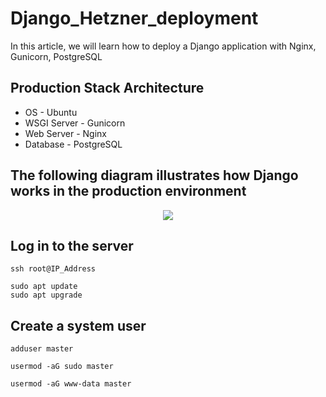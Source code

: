 # Django_Hetzner_deployment

<p>In this article, we will learn how to deploy a Django application with Nginx, Gunicorn, PostgreSQL</p>

## Production Stack Architecture

* OS - Ubuntu
* WSGI Server - Gunicorn
* Web Server - Nginx
* Database - PostgreSQL

## The following diagram illustrates how Django works in the production environment

<p align="center">
    <a href="#" target="_blank">
        <img src="https://djangocentral.com/media/uploads/django_nginx_gunicorn.png"/>
    </a>
</p>

## Log in to the server
```
ssh root@IP_Address
```
```
sudo apt update
sudo apt upgrade
```

## Create a system user
```
adduser master
```
```
usermod -aG sudo master
```
[//]: # (We will also add user master to our www-data group)
```
usermod -aG www-data master
```






















